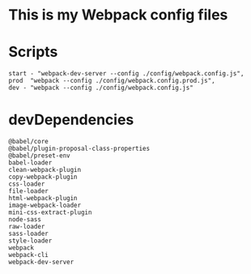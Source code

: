 # This is my Webpack config files

# Scripts

    start - "webpack-dev-server --config ./config/webpack.config.js",
    prod  "webpack --config ./config/webpack.config.prod.js",
    dev - "webpack --config ./config/webpack.config.js"

# devDependencies

    @babel/core
    @babel/plugin-proposal-class-properties
    @babel/preset-env
    babel-loader
    clean-webpack-plugin
    copy-webpack-plugin
    css-loader
    file-loader
    html-webpack-plugin
    image-webpack-loader
    mini-css-extract-plugin
    node-sass
    raw-loader
    sass-loader
    style-loader
    webpack
    webpack-cli
    webpack-dev-server
